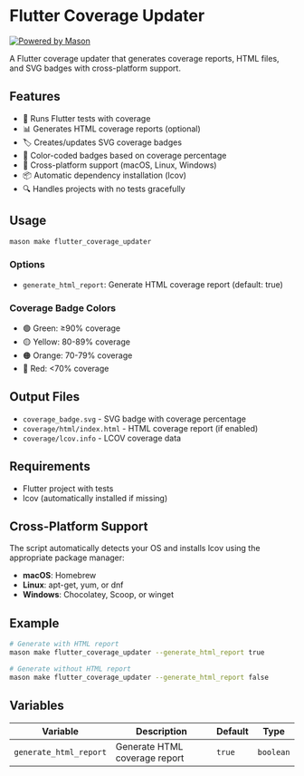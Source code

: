 # Flutter Coverage Updater

[![Powered by Mason](https://img.shields.io/endpoint?url=https%3A%2F%2Ftinyurl.com%2Fmason-badge)](https://github.com/felangel/mason)

A Flutter coverage updater that generates coverage reports, HTML files, and SVG badges with cross-platform support.

## Features

- 🧪 Runs Flutter tests with coverage
- 📊 Generates HTML coverage reports (optional)
- 🏷️ Creates/updates SVG coverage badges
- 🎨 Color-coded badges based on coverage percentage
- 🔧 Cross-platform support (macOS, Linux, Windows)
- 📦 Automatic dependency installation (lcov)
- 🔍 Handles projects with no tests gracefully

## Usage

```bash
mason make flutter_coverage_updater
```

### Options

- `generate_html_report`: Generate HTML coverage report (default: true)

### Coverage Badge Colors

- 🟢 Green: ≥90% coverage
- 🟡 Yellow: 80-89% coverage  
- 🟠 Orange: 70-79% coverage
- 🔴 Red: <70% coverage

## Output Files

- `coverage_badge.svg` - SVG badge with coverage percentage
- `coverage/html/index.html` - HTML coverage report (if enabled)
- `coverage/lcov.info` - LCOV coverage data

## Requirements

- Flutter project with tests
- lcov (automatically installed if missing)

## Cross-Platform Support

The script automatically detects your OS and installs lcov using the appropriate package manager:

- **macOS**: Homebrew
- **Linux**: apt-get, yum, or dnf
- **Windows**: Chocolatey, Scoop, or winget

## Example

```bash
# Generate with HTML report
mason make flutter_coverage_updater --generate_html_report true

# Generate without HTML report
mason make flutter_coverage_updater --generate_html_report false
```

## Variables

| Variable | Description | Default | Type |
|----------|-------------|---------|------|
| `generate_html_report` | Generate HTML coverage report | `true` | `boolean` |

[1]: https://github.com/felangel/mason
[2]: https://docs.brickhub.dev
[3]: https://verygood.ventures/blog/code-generation-with-mason
[4]: https://youtu.be/G4PTjA6tpTU
[5]: https://youtu.be/qjA0JFiPMnQ
[6]: https://youtu.be/o8B1EfcUisw
[7]: https://youtu.be/LXhgiF5HiQg
